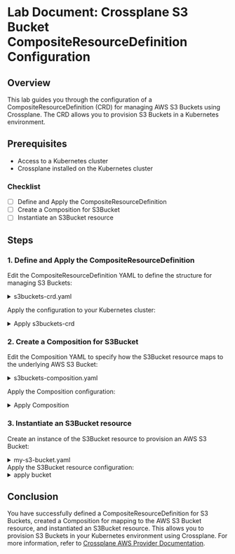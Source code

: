# Lab Document: Crossplane S3 Bucket CompositeResourceDefinition Configuration

## Overview

This lab guides you through the configuration of a CompositeResourceDefinition (CRD) for managing AWS S3 Buckets using Crossplane. The CRD allows you to provision S3 Buckets in a Kubernetes environment.

## Prerequisites

-   Access to a Kubernetes cluster
-   Crossplane installed on the Kubernetes cluster

### Checklist

 - [ ] Define and Apply the CompositeResourceDefinition
 - [ ] Create a Composition for S3Bucket
 - [ ] Instantiate an S3Bucket resource

## Steps

### 1. Define and Apply the CompositeResourceDefinition

Edit the CompositeResourceDefinition YAML to define the structure for managing S3 Buckets:

<details> 
	<summary>s3buckets-crd.yaml</summary>

```yaml
apiVersion: apiextensions.crossplane.io/v1
kind: CompositeResourceDefinition
metadata:
  name: s3buckets.example.org
spec:
  group: example.org
  names:
    kind: S3Bucket
    plural: s3buckets
  versions:
  - name: v1alpha1
    served: true
    referenceable: true
    schema:
      openAPIV3Schema:
        type: object
        properties:
          spec:
            type: object
            properties:
              parameters:
                type: object
                properties:
                  region:
                    type: string
                required:
                - region
            required:
            - parameters` 
```
</details>

Apply the configuration to your Kubernetes cluster:

<details> 
	<summary>Apply s3buckets-crd </summary>

```bash
kubectl apply -f s3buckets-crd.yaml 
```
</details>

### 2. Create a Composition for S3Bucket

Edit the Composition YAML to specify how the S3Bucket resource maps to the underlying AWS S3 Bucket:

<details>
	 <summary>s3buckets-composition.yaml</summary>

```yaml
apiVersion: apiextensions.crossplane.io/v1
kind: Composition
metadata:
  name: s3buckets
spec:
  compositeTypeRef:
    apiVersion: example.org/v1alpha1
    kind: S3Bucket
  resources:
    - name: bucket
      base:
        apiVersion: s3.aws.upbound.io/v1beta1
        kind: Bucket
        spec:
          forProvider:
            tags:
              Name: SampleBuckets
          publishConnectionDetailsTo:
            name: s3-kubernetes-secret
          writeConnectionSecretToRef:
            name: s3-secret
            namespace: default
      patches:
      - type: FromCompositeFieldPath
        fromFieldPath: metadata.name
        toFieldPath: spec.forProvider.name
      - type: FromCompositeFieldPath
        fromFieldPath: metadata.name
        toFieldPath: metadata.annotations.crossplane.io/external-name
      - type: FromCompositeFieldPath
        fromFieldPath: spec.parameters.region
        toFieldPath: spec.forProvider.region
```
</details>

Apply the Composition configuration:
<details> 
	<summary>Apply Composition </summary>

```bash
kubectl apply -f s3buckets-composition.yaml
```
</details>


### 3. Instantiate an S3Bucket resource

Create an instance of the S3Bucket resource to provision an AWS S3 Bucket:

<details>
	 <summary>my-s3-bucket.yaml</summary>

```yaml
apiVersion: example.org/v1alpha1
kind: S3Bucket
metadata:
  name: my-s3-bucket
spec:
  parameters:
    region: eu-central-1
 ```

</details>
Apply the S3Bucket resource configuration:

<details>
	 <summary>apply bucket</summary>

```bash
kubectl apply -f my-s3-bucket.yaml
```

</details>


## Conclusion

You have successfully defined a CompositeResourceDefinition for S3 Buckets, created a Composition for mapping to the AWS S3 Bucket resource, and instantiated an S3Bucket resource. This allows you to provision S3 Buckets in your Kubernetes environment using Crossplane. For more information, refer to [Crossplane AWS Provider Documentation](https://docs.crossplane.io/v1.13/getting-started/provider-aws/).